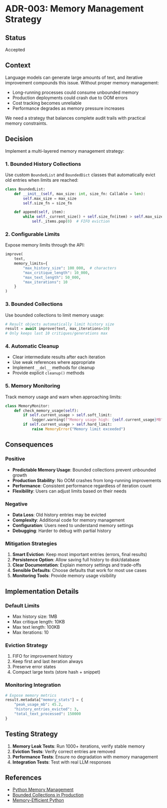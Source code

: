 # ADR-003: Memory Management Strategy

## Status
Accepted

## Context
Language models can generate large amounts of text, and iterative improvement compounds this issue. Without proper memory management:
- Long-running processes could consume unbounded memory
- Production deployments could crash due to OOM errors
- Cost tracking becomes unreliable
- Performance degrades as memory pressure increases

We need a strategy that balances complete audit trails with practical memory constraints.

## Decision
Implement a multi-layered memory management strategy:

### 1. Bounded History Collections
Use custom `BoundedList` and `BoundedDict` classes that automatically evict old entries when limits are reached:

```python
class BoundedList:
    def __init__(self, max_size: int, size_fn: Callable = len):
        self.max_size = max_size
        self.size_fn = size_fn

    def append(self, item):
        while self._current_size() + self.size_fn(item) > self.max_size:
            self._items.pop(0)  # FIFO eviction
```

### 2. Configurable Limits
Expose memory limits through the API:

```python
improve(
    text,
    memory_limits={
        "max_history_size": 100_000,  # characters
        "max_critique_length": 10_000,
        "max_text_length": 50_000,
        "max_iterations": 10
    }
)
```

### 3. Bounded Collections
Use bounded collections to limit memory usage:

```python
# Result objects automatically limit history size
result = await improve(text, max_iterations=10)
# Only keeps last 10 critiques/generations max
```

### 4. Automatic Cleanup
- Clear intermediate results after each iteration
- Use weak references where appropriate
- Implement `__del__` methods for cleanup
- Provide explicit `cleanup()` methods

### 5. Memory Monitoring
Track memory usage and warn when approaching limits:

```python
class MemoryMonitor:
    def check_memory_usage(self):
        if self.current_usage > self.soft_limit:
            logger.warning(f"Memory usage high: {self.current_usage}MB")
        if self.current_usage > self.hard_limit:
            raise MemoryError("Memory limit exceeded")
```

## Consequences

### Positive
- **Predictable Memory Usage**: Bounded collections prevent unbounded growth
- **Production Stability**: No OOM crashes from long-running improvements
- **Performance**: Consistent performance regardless of iteration count
- **Flexibility**: Users can adjust limits based on their needs

### Negative
- **Data Loss**: Old history entries may be evicted
- **Complexity**: Additional code for memory management
- **Configuration**: Users need to understand memory settings
- **Debugging**: Harder to debug with partial history

### Mitigation Strategies

1. **Smart Eviction**: Keep most important entries (errors, final results)
2. **Persistence Option**: Allow saving full history to disk/database
3. **Clear Documentation**: Explain memory settings and trade-offs
4. **Sensible Defaults**: Choose defaults that work for most use cases
5. **Monitoring Tools**: Provide memory usage visibility

## Implementation Details

### Default Limits
- Max history size: 1MB
- Max critique length: 10KB
- Max text length: 100KB
- Max iterations: 10

### Eviction Strategy
1. FIFO for improvement history
2. Keep first and last iteration always
3. Preserve error states
4. Compact large texts (store hash + snippet)

### Monitoring Integration
```python
# Expose memory metrics
result.metadata["memory_stats"] = {
    "peak_usage_mb": 45.2,
    "history_entries_evicted": 3,
    "total_text_processed": 150000
}
```

## Testing Strategy

1. **Memory Leak Tests**: Run 1000+ iterations, verify stable memory
2. **Eviction Tests**: Verify correct entries are removed
3. **Performance Tests**: Ensure no degradation with memory management
4. **Integration Tests**: Test with real LLM responses

## References
- [Python Memory Management](https://docs.python.org/3/c-api/memory.html)
- [Bounded Collections in Production](https://engineering.linkedin.com/blog/2016/06/bounded-cache)
- [Memory-Efficient Python](https://realpython.com/python-memory-management/)
